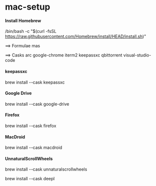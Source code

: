 # mac-setup

#### Install Homebrew
/bin/bash -c "$(curl -fsSL https://raw.githubusercontent.com/Homebrew/install/HEAD/install.sh)"




==> Formulae
mas

==> Casks
arc			google-chrome		iterm2			keepassxc		qbittorrent		visual-studio-code


#### keepassxc
brew install --cask keepassxc

#### Google Drive
brew install --cask google-drive

#### Firefox
brew install --cask firefox

#### MacDroid
brew install --cask macdroid




#### UnnaturalScrollWheels
brew install --cask unnaturalscrollwheels



brew install --cask deepl
